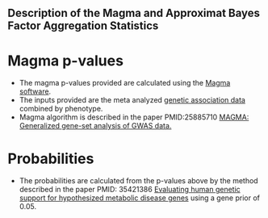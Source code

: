 
## Description of the Magma and Approximat Bayes Factor Aggregation Statistics

# Magma p-values
- The magma p-values provided are calculated using the 
[Magma software](https://ctg.cncr.nl/software/magma).
- The inputs provided are the meta analyzed [genetic association data](https://hugeamp.org/datasets.html) combined by phenotype. 
- Magma algorithm is described in the paper PMID:25885710 [MAGMA: Generalized gene-set analysis of GWAS data.](https://journals.plos.org/ploscompbiol/article?id=10.1371%2Fjournal.pcbi.1004219)

# Probabilities 
- The probabilities are calculated from the p-values above by the method described in 
the paper PMID: 35421386 [Evaluating human genetic support for hypothesized metabolic disease genes](https://pubmed.ncbi.nlm.nih.gov/35421386/) using a gene prior of 0.05.